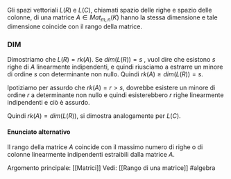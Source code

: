 Gli spazi vettoriali $L(R)$ e $L(C)$, chiamati spazio delle righe e spazio delle colonne, di una matrice $A\in Mat_{m,n}(K)$ hanno la stessa dimensione e tale dimensione coincide con il rango della matrice.

### DIM
Dimostriamo che $L(R)=rk(A)$.
Se $dim(L(R))=s$ , vuol dire che esistono $s$ righe di $A$ linearmente indipendenti, e quindi riusciamo a estrarre un minore di ordine $s$ con determinante non nullo.
Quindi $rk(A)\ge dim(L(R))=s$.

Ipotiziamo per assurdo che $rk(A)=r>s$, dovrebbe esistere un minore di ordine $r$ a determinante non nullo e quindi esisterebbero $r$ righe linearmente indipendenti e ciò è assurdo.

Quindi $rk(A)=dim(L(R))$, si dimostra analogamente per $L(C)$.

#### Enunciato alternativo
Il rango della matrice $A$ coincide con il massimo numero di righe o di colonne linearmente indipendenti estraibili dalla matrice $A$.

Argomento principale: [[Matrici]]
Vedi: [[Rango di una matrice]]
#algebra 